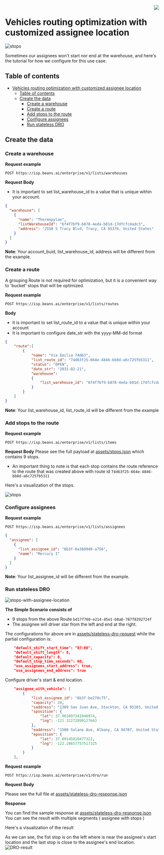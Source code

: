 

<img src="../assets/images/beans-128x128.png" align="right" />

# Vehicles routing optimization with customized assignee location
![stops](assets/images/cover.png)

Sometimes our assignees won't start nor end at the warehouse, and here's the tutorial for how we configure for this use case.

## Table of contents
- [Vehicles routing optimization with customized assignee location](#vehicles-routing-optimization-with-customized-assignee-location)
  - [Table of contents](#table-of-contents)
  - [Create the data](#create-the-data)
    - [Create a warehouse](#create-a-warehouse)
    - [Create a route](#create-a-route)
    - [Add stops to the route](#add-stops-to-the-route)
    - [Configure assignees](#configure-assignees)
    - [Run stateless DRO](#run-stateless-dro)


## Create the data
### Create a warehouse

**Request example**

```
POST https://isp.beans.ai/enterprise/v1/lists/warehouses
```

**Request Body**
- It is important to set list_warehouse_id to a value that is unique within your account.
```json
{
  "warehouse": [
    {
      "name": "Thermopylae",
      "listWarehouseId": "6f4f7bf9-b878-4eda-b01d-17dfcfcdadc3",
      "address": "2550 S Tracy Blvd, Tracy, CA 95376, United States"
    }
  ]
}
```

**Note**: Your account_buid, list_warehouse_id, address will be different from the example.

### Create a route

A grouping Route is not required for optimization, but it is a convenient way to 'bucket' stops that will be optimized.

**Request example**

```
POST https://isp.beans.ai/enterprise/v1/lists/routes
```

**Body**
- It is important to set list_route_id to a value that is unique within your account
- It is important to configure date_str with the yyyy-MM-dd format
```json
{
    "route":[
        {
            "name": "Via Emilia 74d63",
            "list_route_id": "74d63f25-664e-4846-bb8d-a6c725fb5311",
            "status": "OPEN",
            "date_str": "2031-02-21",
            "warehouse":
            {
                "list_warehouse_id": "6f4f7bf9-b878-4eda-b01d-17dfcfcdadc3"
            }
        }
    ]
}
```

**Note**: Your list_warehouse_id, list_route_id will be different from the example

### Add stops to the route

**Request example**

```
POST https://isp.beans.ai/enterprise/v1/lists/items
```

**Request Body**
Please see the full payload at [assets/stops.json](assets/stops.json) which contains 9 stops.
- An important thing to note is that each stop contains the route reference to the route that was created above with route id `74d63f25-664e-4846-bb8d-a6c725fb5311`

Here's a visualization of the stops.

![stops](assets/images/stops.png)

### Configure assignees

**Request example**

```
POST https://isp.beans.ai/enterprise/v1/lists/assignees
```

```json
{
  "assignee": [
    {
      "list_assignee_id": "6b3f-0a3889d0-a756",
      "name": "Mercury I"
    }
  ]
}
```

**Note**: Your list_assignee_id will be different from the example.

### Run stateless DRO
![stops-with-assignee-location](assets/images/cover.png)

**The Simple Scenario consists of**
- 9 stops from the above Route `bd17f760-e214-45e1-b8a6-787f8292724f`
- The assignee will driver star from the left and end at the right.

The configurations for above are in [assets/stateless-dro-request](assets/stateless-dro-request.json) while the partial configuration is:

```json
    "default_shift_start_time": "07:00",
    "default_shift_length": 8,
    "default_capacity": 0,
    "default_stop_time_seconds": 60,
    "use_assignees_start_address": true,
    "use_assignees_end_address": true
```

Configure driver's start & end location.

```json
    "assignee_with_vehicle": [
        {
            "list_assignee_id": "6b3f-be278c75",
            "capacity": 20,
            "saddress": "1309 San Juan Ave, Stockton, CA 95203, United States",
            "sposition": {
                "lat": 37.961097341946974,
                "lng": -121.32272899127663
            },
            "eaddress": "1500 Solano Ave, Albany, CA 94707, United States",
            "eposition": {
                "lat": 37.89145810477322,
                "lng": -122.28657757517325
            }
        }
    ],
```

**Request example**

```
POST https://isp.beans.ai/enterprise/v1/dro/run 
```
**Request Body**

Please see the full file at [assets/stateless-dro-response.json](assets/stateless-dro-response.json)

**Response**

You can find the sample response at [assets/stateless-dro-response.json](assets/stateless-dro-response.json) You can see the result with multiple segments ( assignee with stops )

Here's a visualization of the result

As we can see, the fist stop is on the left where is near the assignee's start location and the last stop is close to the assignee's end location.
![DRO-result](assets/images/stateless-dro-result.png)




